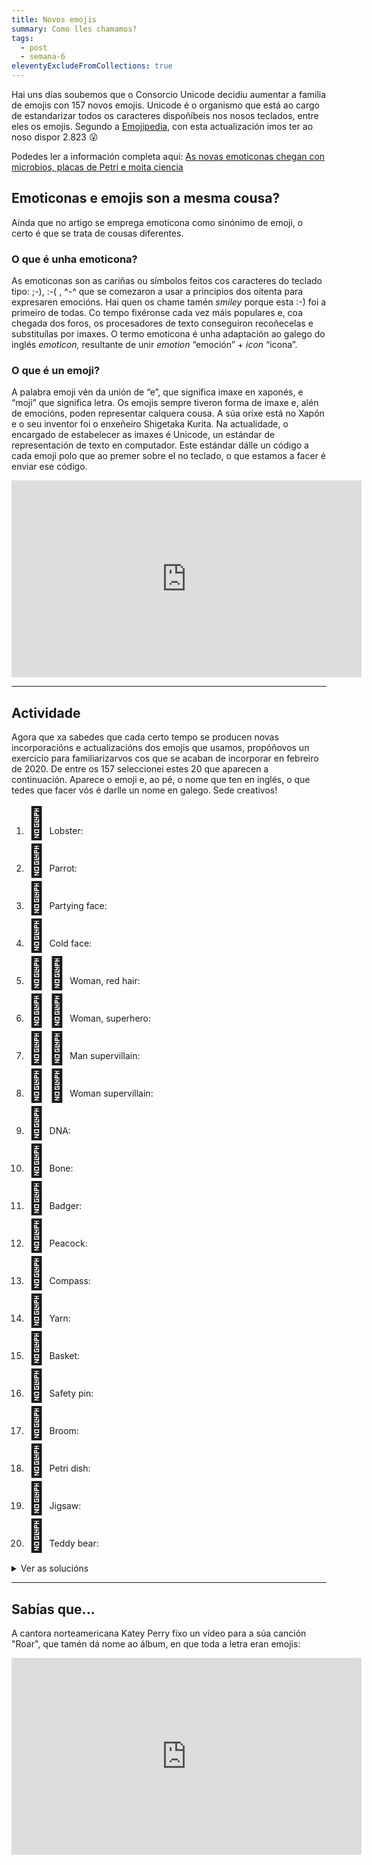 ```yaml
---
title: Novos emojis
summary: Como lles chamamos?
tags:
  - post
  - semana-6
eleventyExcludeFromCollections: true
---
```

Hai uns días soubemos que o Consorcio Unicode decidiu aumentar a familia de emojis con 157 novos emojis. Unicode é o organismo que está ao cargo de estandarizar todos os caracteres dispoñíbeis nos nosos teclados, entre eles os emojis. Segundo a [Emojipedia](https://emojipedia.org/), con esta actualización imos ter ao noso dispor 2.823 😮

Podedes ler a información completa aquí: [As novas emoticonas chegan con microbios, placas de Petri e moita ciencia](https://www.gciencia.com/tolociencia/novas-emoticonas-microbios-placas-petri-ciencia/)

## Emoticonas e emojis son a mesma cousa?

Aínda que no artigo se emprega emoticona como sinónimo de emoji, o certo é que se trata de cousas diferentes.

### O que é unha emoticona?

As emoticonas son as cariñas ou símbolos feitos cos caracteres do teclado tipo: ;-), :-( , ^-^ que se comezaron a usar a principios dos oitenta para expresaren emocións. Hai quen os chame tamén *smiley* porque esta :-) foi a primeiro de todas. Co tempo fixéronse cada vez máis populares e, coa chegada dos foros, os procesadores de texto conseguiron recoñecelas e substituílas por imaxes. O termo emoticona é unha adaptación ao galego do inglés *emoticon,* resultante de unir *emotion* “emoción” + *icon* “icona”.

### O que é un emoji?

A palabra emoji vén da unión de “e”, que significa imaxe en xaponés, e “moji” que significa letra. Os emojis sempre tiveron forma de imaxe e, alén de emocións, poden representar calquera cousa. A súa orixe está no Xapón e o seu inventor foi o enxeñeiro Shigetaka Kurita. Na actualidade, o encargado de estabelecer as imaxes é Unicode, un estándar de representación de texto en computador. Este estándar dálle un código a cada emoji polo que ao premer sobre el no teclado, o que estamos a facer é enviar ese código. 

<iframe width="560" height="315" src="https://www.youtube.com/embed/lhbslkj-Jv4" frameborder="0" allow="accelerometer; autoplay; encrypted-media; gyroscope; picture-in-picture" allowfullscreen></iframe>

- - -

## Actividade

Agora que xa sabedes que cada certo tempo se producen novas incorporacións e actualizacións dos emojis que usamos, propóñovos un exercicio para familiarizarvos cos que se acaban de incorporar en febreiro de 2020. De entre os 157 seleccionei estes 20 que aparecen a continuación. Aparece o emoji e, ao pé, o nome que ten en inglés, o que tedes que facer vós é darlle un nome en galego. Sede creativos!

<ol>
<li><span style="font-size:50px">🦞</span> Lobster: </li>
<li><span style="font-size:50px">🦜</span> Parrot: </li>
<li><span style="font-size:50px">🥳</span> Partying face: </li>
<li><span style="font-size:50px">🥶</span> Cold face: </li>
<li><span style="font-size:50px">👩‍🦰</span> Woman, red hair: </li>
<li><span style="font-size:50px">🦸‍♀️</span> Woman, superhero: </li>
<li><span style="font-size:50px">🦹‍♂️</span> Man supervillain: </li>
<li><span style="font-size:50px">🦹‍♀️</span> Woman supervillain:</li>
<li><span style="font-size:50px">🧬</span> DNA:  </li>
<li><span style="font-size:50px">🦴</span> Bone:  </li>
<li><span style="font-size:50px">🦡</span> Badger:</li>
<li><span style="font-size:50px">🦚</span> Peacock:</li>
<li><span style="font-size:50px">🧭</span> Compass:</li>
<li><span style="font-size:50px">🧶</span> Yarn:</li>
<li><span style="font-size:50px">🧺</span> Basket:</li>
<li><span style="font-size:50px">🧷</span> Safety pin: </li>
<li><span style="font-size:50px">🧹</span> Broom: </li>
<li><span style="font-size:50px">🧫</span> Petri dish:</li>
<li><span style="font-size:50px">🧩</span> Jigsaw:</li>
<li><span style="font-size:50px">🧸</span> Teddy bear:</li>
</ol>


<details> <summary>Ver as solucións</summary>
<ol>
<li><span style="font-size:50px">🦞</span> Lobster: lagosta </li>
<li><span style="font-size:50px">🦜</span> Parrot: papagaio </li>
<li><span style="font-size:50px">🥳</span> Partying face: cariña de festa ou cariña festeira </li>
<li><span style="font-size:50px">🥶</span> Cold face: cariña friorenta </li>
<li><span style="font-size:50px">👩‍🦰</span> Woman, red hair: roiba ou rubia </li>
<li><span style="font-size:50px">🦸‍♀️</span> Woman, superhero: superheroína </li>
<li><span style="font-size:50px">🦹‍♂️</span> Man supervillain: supervilán </li>
<li><span style="font-size:50px">🦹‍♀️</span> Woman supervillain: supervilá </li>
<li><span style="font-size:50px">🧬</span> ADN </li>
<li><span style="font-size:50px">🦴</span> Óso </li>
<li><span style="font-size:50px">🦡</span> Teixugo </li>
<li><span style="font-size:50px">🦚</span> Pavón </li>
<li><span style="font-size:50px">🧭</span> Compás </li>
<li><span style="font-size:50px">🧶</span> Nobelo </li>
<li><span style="font-size:50px">🧺</span> Cesta </li>
<li><span style="font-size:50px">🧷</span> Prendedor </li>
<li><span style="font-size:50px">🧹</span> Vasoira </li>
<li><span style="font-size:50px">🧫</span> Placa de Petri </li>
<li><span style="font-size:50px">🧩</span> Quebracabezas </li>
<li><span style="font-size:50px">🧸</span> Osiño de peluche </li>
</ol>

</details>

- - -

## Sabías que...

A cantora norteamericana Katey Perry fixo un vídeo para a súa canción "Roar", que tamén dá nome ao álbum, en que toda a letra eran emojis:

<iframe width="560" height="315" src="https://www.youtube.com/embed/e9SeJIgWRPk" frameborder="0" allow="accelerometer; autoplay; encrypted-media; gyroscope; picture-in-picture" allowfullscreen></iframe>